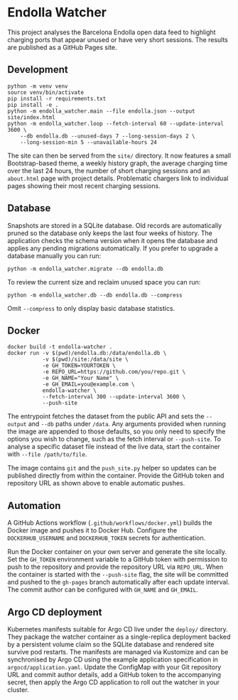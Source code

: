# Endolla Watcher

This project analyses the Barcelona Endolla open data feed to highlight charging
ports that appear unused or have very short sessions. The results are published
as a GitHub Pages site.

## Development

```
python -m venv venv
source venv/bin/activate
pip install -r requirements.txt
pip install -e .
python -m endolla_watcher.main --file endolla.json --output site/index.html
python -m endolla_watcher.loop --fetch-interval 60 --update-interval 3600 \
    --db endolla.db --unused-days 7 --long-session-days 2 \
    --long-session-min 5 --unavailable-hours 24
```

The site can then be served from the `site/` directory. It now features a small
Bootstrap-based theme, a weekly history graph, the average charging time over
the last 24 hours, the number of short charging sessions and an `about.html`
page with project details. Problematic chargers link to individual pages
showing their most recent charging sessions.

## Database

Snapshots are stored in a SQLite database. Old records are automatically
pruned so the database only keeps the last four weeks of history. The
application checks the schema version when it opens the database and applies
any pending migrations automatically. If you prefer to upgrade a database
manually you can run:

```
python -m endolla_watcher.migrate --db endolla.db
```

To review the current size and reclaim unused space you can run:

```
python -m endolla_watcher.db --db endolla.db --compress
```

Omit `--compress` to only display basic database statistics.

## Docker

```
docker build -t endolla-watcher .
docker run -v $(pwd)/endolla.db:/data/endolla.db \
           -v $(pwd)/site:/data/site \
           -e GH_TOKEN=YOURTOKEN \
           -e REPO_URL=https://github.com/you/repo.git \
           -e GH_NAME="Your Name" \
           -e GH_EMAIL=you@example.com \
           endolla-watcher \
           --fetch-interval 300 --update-interval 3600 \
           --push-site
```

The entrypoint fetches the dataset from the public API and sets the `--output`
and `--db` paths under `/data`. Any arguments provided when running the image
are appended to those defaults, so you only need to specify the options you wish
to change, such as the fetch interval or `--push-site`. To analyse a specific
dataset file instead of the live data, start the container with
`--file /path/to/file`.

The image contains `git` and the `push_site.py` helper so updates can be
published directly from within the container. Provide the GitHub token and
repository URL as shown above to enable automatic pushes.

## Automation

A GitHub Actions workflow (`.github/workflows/docker.yml`) builds the Docker
image and pushes it to Docker Hub. Configure the `DOCKERHUB_USERNAME` and
`DOCKERHUB_TOKEN` secrets for authentication.

Run the Docker container on your own server and generate the site locally.
Set the `GH_TOKEN` environment variable to a GitHub token with permission to
push to the repository and provide the repository URL via `REPO_URL`. When the
container is started with the `--push-site` flag, the site will be committed and
pushed to the `gh-pages` branch automatically after each update interval.
The commit author can be configured with `GH_NAME` and `GH_EMAIL`.

## Argo CD deployment

Kubernetes manifests suitable for Argo CD live under the `deploy/` directory.
They package the watcher container as a single-replica deployment backed by a
persistent volume claim so the SQLite database and rendered site survive pod
restarts. The manifests are managed via Kustomize and can be synchronised by
Argo CD using the example application specification in `argocd/application.yaml`.
Update the ConfigMap with your Git repository URL and commit author details,
add a GitHub token to the accompanying secret, then apply the Argo CD
application to roll out the watcher in your cluster.
